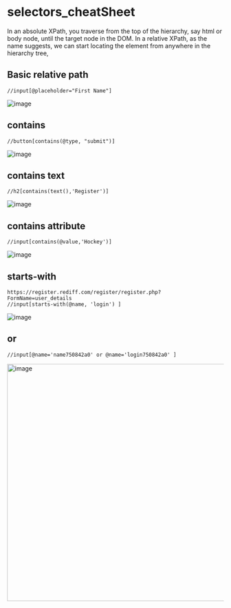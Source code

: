 # selectors_cheatSheet

In an absolute XPath, you traverse from the top of the hierarchy, say html or body node, until the target node in the DOM. 
In a relative XPath, as the name suggests, we can start locating the element from anywhere in the hierarchy tree, 


## Basic relative path 
    //input[@placeholder="First Name"]

![image](https://user-images.githubusercontent.com/26559577/223581455-40e51172-1492-441d-8620-bdba3356398c.png)

## contains
    //button[contains(@type, "submit")]

![image](https://user-images.githubusercontent.com/26559577/223585218-576979ec-3c86-4db4-bdd1-f0c3579a75ef.png)

## contains text  
    //h2[contains(text(),'Register')]
    
![image](https://user-images.githubusercontent.com/26559577/223591516-5538ab54-d498-440a-bea0-b4ab83945749.png)

## contains attribute 
    //input[contains(@value,'Hockey')]

![image](https://user-images.githubusercontent.com/26559577/223591728-d5ebaf34-8ef5-447f-b499-25da0ea8b0b3.png)


## starts-with
    https://register.rediff.com/register/register.php?FormName=user_details 
    //input[starts-with(@name, 'login') ]

![image](https://user-images.githubusercontent.com/26559577/228932881-9d0b88a0-5ead-46e4-b744-13a7353213ec.png)

## or
    //input[@name='name750842a0' or @name='login750842a0' ] 

<img width="550" alt="image" src="https://user-images.githubusercontent.com/26559577/229135574-b36376bd-5c1f-4763-a5d8-32e33f649588.png">


